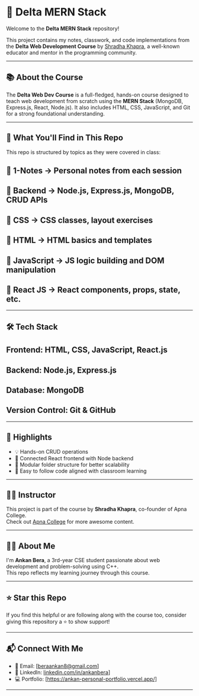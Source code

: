 # 🚀 Delta MERN Stack

Welcome to the **Delta MERN Stack** repository!  

This project contains my notes, classwork, and code implementations from the **Delta Web Development Course** by [Shradha Khapra](https://www.linkedin.com/in/shradhakhapra/), a well-known educator and mentor in the programming community.

---

## 📚 About the Course

The **Delta Web Dev Course** is a full-fledged, hands-on course designed to teach web development from scratch using the **MERN Stack** (MongoDB, Express.js, React, Node.js). It also includes HTML, CSS, JavaScript, and Git for a strong foundational understanding.

---

## 🧠 What You'll Find in This Repo

This repo is structured by topics as they were covered in class:


## 📁 1-Notes → Personal notes from each session
## 📁 Backend → Node.js, Express.js, MongoDB, CRUD APIs
## 📁 CSS → CSS classes, layout exercises
## 📁 HTML → HTML basics and templates
## 📁 JavaScript → JS logic building and DOM manipulation
## 📁 React JS → React components, props, state, etc.

---

## 🛠️ Tech Stack

## **Frontend**: HTML, CSS, JavaScript, React.js  
## **Backend**: Node.js, Express.js  
## **Database**: MongoDB  
## **Version Control**: Git & GitHub  

---

## 📌 Highlights

- 💡 Hands-on CRUD operations  
- 🔗 Connected React frontend with Node backend  
- 🧩 Modular folder structure for better scalability  
- 🧠 Easy to follow code aligned with classroom learning  

---

## 👩‍🏫 Instructor

This project is part of the course by **Shradha Khapra**, co-founder of Apna College.  
Check out [Apna College](https://www.apnacollege.in/) for more awesome content.

---

## 🙋‍♂️ About Me

I'm **Ankan Bera**, a 3rd-year CSE student passionate about web development and problem-solving using C++.  
This repo reflects my learning journey through this course.

---

## ⭐️ Star this Repo

If you find this helpful or are following along with the course too, consider giving this repository a ⭐️ to show support!

---

## 📬 Connect With Me

- 📧 Email: [beraankan8@gmail.com]  
- 🔗 LinkedIn: [linkedin.com/in/ankanbera](https://www.linkedin.com/in/ankanbera)]
- 💻 Portfolio: [https://ankan-personal-portfolio.vercel.app/]

---

